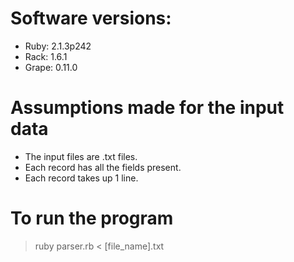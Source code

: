 # Software versions:
* Ruby: 2.1.3p242
* Rack: 1.6.1
* Grape: 0.11.0

# Assumptions made for the input data
* The input files are .txt files.
* Each record has all the fields present.
* Each record takes up 1 line.

# To run the program
>
> ruby parser.rb < [file_name].txt
>